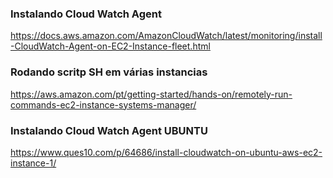 ### Instalando Cloud Watch Agent
https://docs.aws.amazon.com/AmazonCloudWatch/latest/monitoring/install-CloudWatch-Agent-on-EC2-Instance-fleet.html


### Rodando scritp SH em várias instancias
https://aws.amazon.com/pt/getting-started/hands-on/remotely-run-commands-ec2-instance-systems-manager/

### Instalando Cloud Watch Agent UBUNTU

https://www.ques10.com/p/64686/install-cloudwatch-on-ubuntu-aws-ec2-instance-1/
